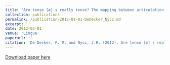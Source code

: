 ```yaml
---
title: "Are tense [æ] s really tense? The mapping between articulation and acoustics"
collection: publications
permalink: /publication/2012-01-01-DeDecker_Nycz.md
excerpt: ''
date: 2012-05-01
venue: 'Lingua'
paperurl: ''
citation: 'De Decker, P. M. and Nycz, J.R. (2012). Are tense [æ] s really tense? The mapping between articulation and acoustics. Lingua. Volume 122, Issue 7, May 2012, Pages 810-821'
---
```


[Download paper here](https://doi.org/10.1016/j.lingua.2012.01.003)
